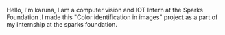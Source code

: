 Hello, I'm karuna, I am a computer vision and IOT Intern at the Sparks Foundation .I made this "Color identification in images" project as a part of my internship at the sparks foundation.
